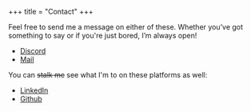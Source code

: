 +++
title = "Contact"
+++

Feel free to send me a message on either of these. Whether you’ve got something to say or if you're just bored, I’m always open!

- [Discord](https://discord.com/users/227603019473223680)
- [Mail](mailto:samienr.protonmail.com)

You can ~~stalk me~~ see what I'm to on these platforms as well:

- [LinkedIn](https://www.linkedin.com/in/samienr/)
- [Github](https://github.com/SamienR/)
